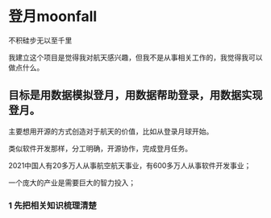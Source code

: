 # 登月moonfall
不积硅步无以至千里

我建立这个项目是觉得我对航天感兴趣，但我不是从事相关工作的，我觉得我可以做点什么。

## 目标是用数据模拟登月，用数据帮助登录，用数据实现登月。

主要想用开源的方式创造对于航天的价值，比如从登录月球开始。

类似软件开发那样，分工明确，开源协作，完成登月任务。

2021中国人有20多万人从事航空航天事业，有600多万人从事软件开发事业；

一个庞大的产业是需要巨大的智力投入；

### 1 先把相关知识梳理清楚


